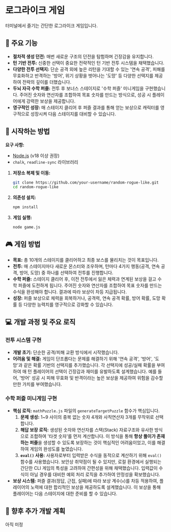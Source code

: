 # 로그라이크 게임

터미널에서 즐기는 간단한 로그라이크 게임입니다.

## 🌟 주요 기능

-   **절차적 생성 던전:** 매번 새로운 구조의 던전을 탐험하며 긴장감을 유지합니다.
-   **턴 기반 전투:** 신중한 선택이 중요한 전략적인 턴 기반 전투 시스템을 채택했습니다.
-   **다양한 전투 선택지:** 단순 공격 외에 높은 리턴을 기대할 수 있는 '연속 공격', 피해를 무효화하고 반격하는 '방어', 위기 상황을 벗어나는 '도망' 등 다양한 선택지를 제공하여 전략의 깊이를 더했습니다.
-   **두뇌 자극 수학 퍼즐:** 전투 후 보너스 스테이지로 '수학 퍼즐' 미니게임을 구현했습니다. 주어진 숫자와 연산자를 조합하여 목표 숫자를 만드는 방식으로, 성공 시 플레이어에게 강력한 보상을 제공합니다.
-   **영구적인 성장:** 매 스테이지 클리어 후 퍼즐 결과를 통해 얻는 보상으로 캐릭터를 영구적으로 성장시켜 다음 스테이지를 대비할 수 있습니다.

## 🚀 시작하는 방법

**요구 사항:**

-   [Node.js](https://nodejs.org/) (v18 이상 권장)
-   `chalk`, `readline-sync` 라이브러리

1.  **저장소 복제 및 이동:**

    ```bash
    git clone https://github.com/your-username/random-rogue-like.git
    cd random-rogue-like
    ```

2.  **의존성 설치:**

    ```bash
    npm install
    ```

3.  **게임 실행:**

    ```bash
    node game.js
    ```

## 🎮 게임 방법

-   **목표:** 총 10개의 스테이지를 클리어하고 최종 보스를 물리치는 것이 목표입니다.
-   **전투:** 매 스테이지마다 새로운 몬스터와 조우하며, 턴마다 4가지 행동(공격, 연속 공격, 방어, 도망) 중 하나를 선택하여 전투를 진행합니다.
-   **수학 퍼즐:** 스테이지 클리어 후, 이전 전투에서 잃은 체력과 연계된 보상을 걸고 수학 퍼즐에 도전하게 됩니다. 주어진 숫자와 연산자를 조합하여 목표 숫자를 만드는 수식을 완성해야 합니다. 결과에 따라 보상이 차등 지급됩니다.
-   **성장:** 퍼즐 보상으로 체력을 회복하거나, 공격력, 연속 공격 확률, 방어 확률, 도망 확률 등 다양한 능력치를 영구적으로 강화할 수 있습니다.

## 💻 개발 과정 및 주요 로직

### 전투 시스템 구현

-   **개발 초기:** 단순한 공격/피해 교환 방식에서 시작했습니다.
-   **어려움 및 해결:** 게임이 단조롭다는 문제를 해결하기 위해 '연속 공격', '방어', '도망'과 같은 확률 기반의 선택지를 추가했습니다. 각 선택지에 성공/실패 확률을 부여하여 매 턴 플레이어의 선택이 긴장감과 재미를 유발하도록 설계했습니다. 예를 들어, '방어' 성공 시 피해 무효화 및 반격이라는 높은 보상을 제공하여 위험을 감수할 만한 가치를 부여했습니다.

### 수학 퍼즐 미니게임 구현

-   **핵심 로직:** `mathPuzzle.js` 파일의 `generateTargetPuzzle` 함수가 핵심입니다.
    1.  **문제 생성:** 1~9 사이의 중복 없는 숫자 4개와 사칙연산자 3개를 무작위로 선택합니다.
    2.  **해답 보장 로직:** 생성된 숫자와 연산자를 스택(Stack) 자료구조와 유사한 방식으로 조합하여 '타겟 숫자'를 먼저 계산합니다. 이 방식을 통해 **항상 풀이가 존재하는 퍼즐**을 생성할 수 있도록 보장하는 것이 핵심적인 어려움이었고, 이를 해결하여 게임의 완성도를 높였습니다.
    3.  **`eval()` 사용:** 사용자로부터 입력받은 수식을 동적으로 계산하기 위해 `eval()` 함수를 사용했습니다. 보안상 취약점이 될 수 있지만, 로컬 환경에서 실행되는 간단한 CLI 게임의 특성을 고려하여 간편성을 위해 채택했습니다. 입력값이 수식이 아닐 경우를 대비한 예외 처리 로직을 추가하여 안정성을 확보했습니다.
-   **보상 시스템:** 퍼즐 결과(정답, 근접, 실패)에 따라 보상 계수(`v`)를 차등 적용하여, 플레이어의 노력에 대한 합리적인 보상을 제공하도록 설계했습니다. 이 보상을 통해 플레이어는 다음 스테이지에 대한 준비를 할 수 있습니다.

## 📝 향후 추가 개발 계획

아직 미정